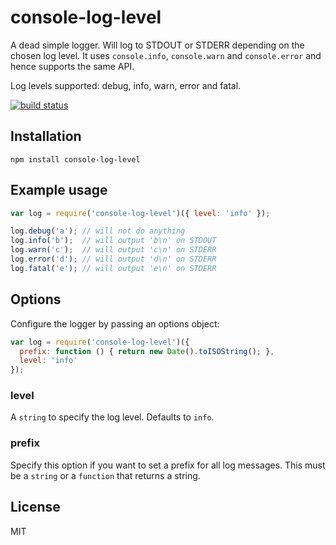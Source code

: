 # console-log-level

A dead simple logger. Will log to STDOUT or STDERR depending on the
chosen log level. It uses `console.info`, `console.warn` and
`console.error` and hence supports the same API.

Log levels supported: debug, info, warn, error and fatal.

[![build status](https://secure.travis-ci.org/watson/console-log-level.png)](http://travis-ci.org/watson/console-log-level)

## Installation

```
npm install console-log-level
```

## Example usage

```js
var log = require('console-log-level')({ level: 'info' });

log.debug('a'); // will not do anything
log.info('b');  // will output 'b\n' on STDOUT
log.warn('c');  // will output 'c\n' on STDERR
log.error('d'); // will output 'd\n' on STDERR
log.fatal('e'); // will output 'e\n' on STDERR
```

## Options

Configure the logger by passing an options object:

```js
var log = require('console-log-level')({
  prefix: function () { return new Date().toISOString(); },
  level: 'info'
});
```

### level

A `string` to specify the log level. Defaults to `info`.

### prefix

Specify this option if you want to set a prefix for all log messages.
This must be a `string` or a `function` that returns a string.

## License

MIT

